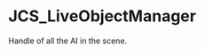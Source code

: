 <div id="content-header">
  <h1>JCS_LiveObjectManager</h1>
</div>

<p>
  Handle of all the AI in the scene.
</p>
